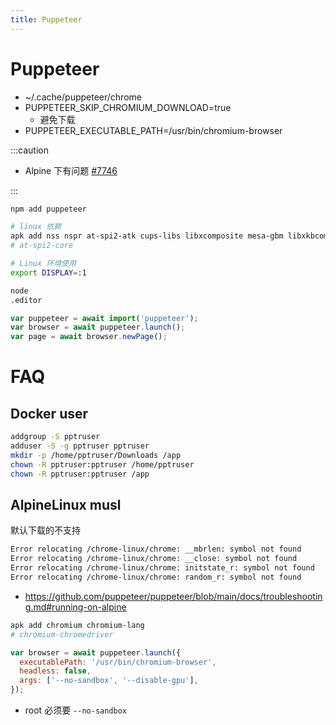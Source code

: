 ```yaml
---
title: Puppeteer
---
```


# Puppeteer

- ~/.cache/puppeteer/chrome
- PUPPETEER_SKIP_CHROMIUM_DOWNLOAD=true
  - 避免下载
- PUPPETEER_EXECUTABLE_PATH=/usr/bin/chromium-browser

:::caution

- Alpine 下有问题 [#7746](https://github.com/puppeteer/puppeteer/issues/7746)

:::

```bash
npm add puppeteer

# linux 依赖
apk add nss nspr at-spi2-atk cups-libs libxcomposite mesa-gbm libxkbcommon pango cairo alsa-lib
# at-spi2-core

# Linux 环境使用
export DISPLAY=:1

node
.editor
```

```js
var puppeteer = await import('puppeteer');
var browser = await puppeteer.launch();
var page = await browser.newPage();
```

# FAQ

## Docker user

```bash
addgroup -S pptruser
adduser -S -g pptruser pptruser
mkdir -p /home/pptruser/Downloads /app
chown -R pptruser:pptruser /home/pptruser
chown -R pptruser:pptruser /app
```

## AlpineLinux musl

默认下载的不支持

```bash
Error relocating /chrome-linux/chrome: __mbrlen: symbol not found
Error relocating /chrome-linux/chrome: __close: symbol not found
Error relocating /chrome-linux/chrome: initstate_r: symbol not found
Error relocating /chrome-linux/chrome: random_r: symbol not found
```

- https://github.com/puppeteer/puppeteer/blob/main/docs/troubleshooting.md#running-on-alpine

```bash
apk add chromium chromium-lang
# chromium-chromedriver
```

```js
var browser = await puppeteer.launch({
  executablePath: '/usr/bin/chromium-browser',
  headless: false,
  args: ['--no-sandbox', '--disable-gpu'],
});
```

- root 必须要 `--no-sandbox`
